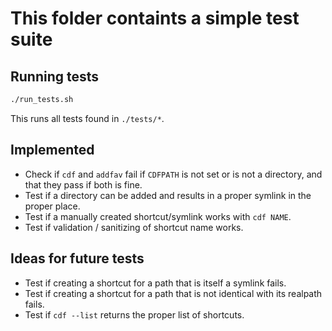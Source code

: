 # This folder containts a simple test suite

## Running tests

```bash
./run_tests.sh
```
This runs all tests found in `./tests/*`.

## Implemented

- Check if `cdf` and `addfav` fail if `CDFPATH` is not set or is not a directory, and that they pass if both is fine.
- Test if a directory can be added and results in a proper symlink in the proper place.
- Test if a manually created shortcut/symlink works with `cdf NAME`.
- Test if validation / sanitizing of shortcut name works.

## Ideas for future tests
- Test if creating a shortcut for a path that is itself a symlink fails.
- Test if creating a shortcut for a path that is not identical with its realpath fails.
- Test if `cdf --list` returns the proper list of shortcuts.
